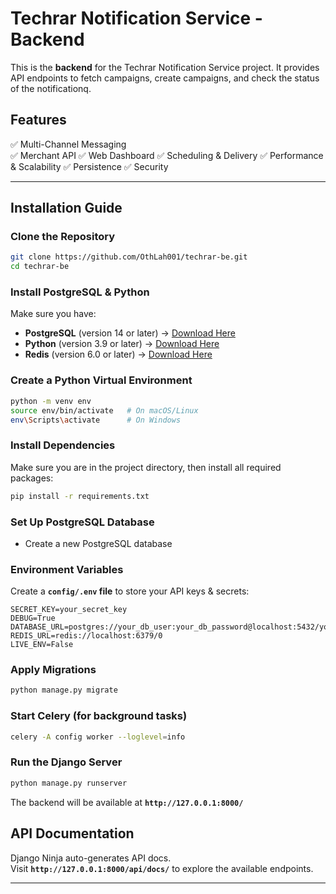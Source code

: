# Techrar Notification Service - Backend

This is the **backend** for the Techrar Notification Service project. It provides API endpoints to fetch campaigns, create campaigns, and check the status of the notificationq.

## Features

✅ Multi-Channel Messaging  
✅ Merchant API 
✅ Web Dashboard
✅ Scheduling & Delivery
✅ Performance & Scalability
✅ Persistence
✅ Security

---

## Installation Guide

### **Clone the Repository**

```bash
git clone https://github.com/OthLah001/techrar-be.git
cd techrar-be
```

### **Install PostgreSQL & Python**

Make sure you have:

- **PostgreSQL** (version 14 or later) → [Download Here](https://www.postgresql.org/download/)
- **Python** (version 3.9 or later) → [Download Here](https://www.python.org/downloads/)
- **Redis** (version 6.0 or later) → [Download Here](https://redis.io/downloads/)

### **Create a Python Virtual Environment**

```bash
python -m venv env
source env/bin/activate   # On macOS/Linux
env\Scripts\activate      # On Windows
```

### **Install Dependencies**

Make sure you are in the project directory, then install all required packages:

```bash
pip install -r requirements.txt
```

### **Set Up PostgreSQL Database**

- Create a new PostgreSQL database

### Environment Variables

Create a **`config/.env` file** to store your API keys & secrets:

```
SECRET_KEY=your_secret_key
DEBUG=True
DATABASE_URL=postgres://your_db_user:your_db_password@localhost:5432/your_db_name
REDIS_URL=redis://localhost:6379/0
LIVE_ENV=False
```

### **Apply Migrations**

```bash
python manage.py migrate
```

### **Start Celery (for background tasks)**

```bash
celery -A config worker --loglevel=info
```

### **Run the Django Server**

```bash
python manage.py runserver
```

The backend will be available at **`http://127.0.0.1:8000/`**

## API Documentation

Django Ninja auto-generates API docs.  
Visit **`http://127.0.0.1:8000/api/docs/`** to explore the available endpoints.

---